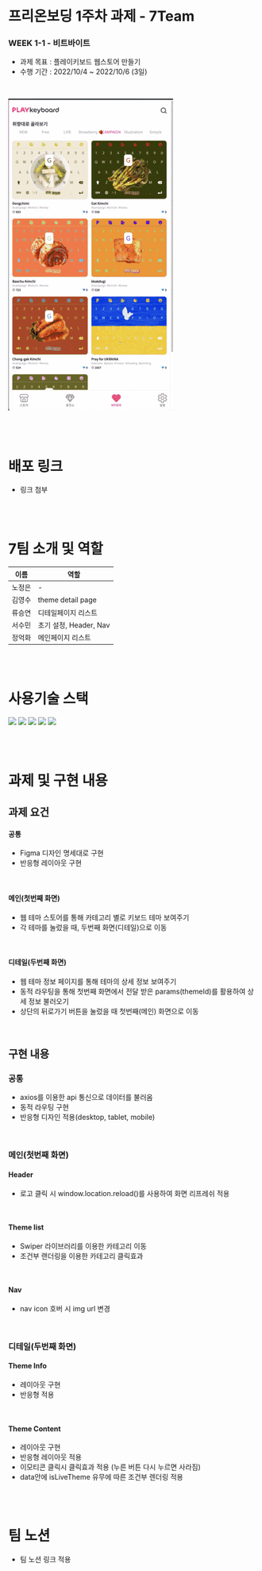 # 프리온보딩 1주차 과제 - 7Team

### WEEK 1-1 - 비트바이트
- 과제 목표 : 플레이키보드 웹스토어 만들기
- 수행 기간 : 2022/10/4 ~ 2022/10/6 (3일)

<br>

![img](https://github.com/oka7759/2sa_images/blob/master/1006.gif)

<br><br>

# 배포 링크
- 링크 첨부

<br><br>

# 7팀 소개 및 역할
 
| 이름   | 역할  |
| ------ | ------ |
| 노정은 | - |
| 김영수 | theme detail page |
| 류승연 | 디테일페이지 리스트  | 
| 서수민 | 초기 설정, Header, Nav |
| 정억화 | 메인페이지 리스트|

<br><br>

# 사용기술 스택

<img src="https://img.shields.io/badge/HTML5-E34F26?style=flat-square&logo=HTML5&logoColor=white"/> <img src="https://img.shields.io/badge/JavaScript-F7DF1E?style=flat-square&logo=JavaScript&logoColor=white"/> <img src="https://img.shields.io/badge/React-61DAFB?style=flat-square&logo=React&logoColor=white"/> <img src="https://img.shields.io/badge/React Router-CA4245?style=flat-square&logo=React-Router&logoColor=white"/> <img src="https://img.shields.io/badge/styled components-DB7093?style=flat-square&logo=styled-components&logoColor=white"/>

<br><br>

# 과제 및 구현 내용

## 과제 요건

#### 공통

- Figma 디자인 명세대로 구현
- 반응형 레이아웃 구현

<br>

#### 메인(첫번째 화면)

- 웹 테마 스토어를 통해 카테고리 별로 키보드 테마 보여주기
- 각 테마를 눌렀을 때, 두번째 화면(디테일)으로 이동
  
<br>

#### 디테일(두번째 화면)

- 웹 테마 정보 페이지를 통해 테마의 상세 정보 보여주기
- 동적 라우팅을 통해 첫번째 화면에서 전달 받은 params(themeId)를 활용하여 상세 정보 불러오기
- 상단의 뒤로가기 버튼을 눌렀을 때 첫번째(메인) 화면으로 이동
  
<br>

## 구현 내용

### 공통

- axios를 이용한 api 통신으로 데이터를 불러옴
- 동적 라우팅 구현
- 반응형 디자인 적용(desktop, tablet, mobile)

<br>

### 메인(첫번째 화면)

#### Header
- 로고 클릭 시 window.location.reload()를 사용하여 화면 리프레쉬 적용

<br>

#### Theme list
- Swiper 라이브러리를 이용한 카테고리 이동
- 조건부 랜더링을 이용한 카테고리 클릭효과

<br>

#### Nav
- nav icon 호버 시 img url 변경

<br>

### 디테일(두번째 화면)

#### Theme Info
- 레이아웃 구현
- 반응형 적용

<br>

#### Theme Content
- 레이아웃 구현
- 반응형 레이아웃 적용
- 이모티콘 클릭시 클릭효과 적용 (누른 버튼 다시 누르면 사라짐)
- data안에 isLiveTheme 유무에 따른 조건부 렌더링 적용

<br><br>

# 팀 노션
- 팀 노션 링크 적용
